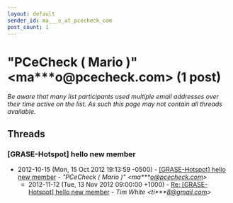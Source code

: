 ```yaml
---
layout: default
sender_id: ma___o_at_pcecheck_com
post_count: 1
---
```


# "PCeCheck ( Mario )" <ma***o<span>@</span>pcecheck.com> (1 post)

_Be aware that many list participants used multiple email addresses over their time active on the list. As such this page may not contain all threads available._

## Threads

### [GRASE-Hotspot] hello new member
+ 2012-10-15 (Mon, 15 Oct 2012 19:13:59 -0500) - [[GRASE-Hotspot] hello new member](/archive/2012/10/9989d24f8355e51944b0023064f6bb91b58eae94affcc8aea7c35cce249679b9) - _"PCeCheck ( Mario )" \<ma***o@pcecheck.com\>_
  + 2012-11-12 (Tue, 13 Nov 2012 09:00:00 +1000) - [Re: [GRASE-Hotspot] hello new member](/archive/2012/11/744d59f81403e3558f4429183cd37828c34bb255b6610780dc28748f2efe3335) - _Tim White \<ti***8@gmail.com\>_

